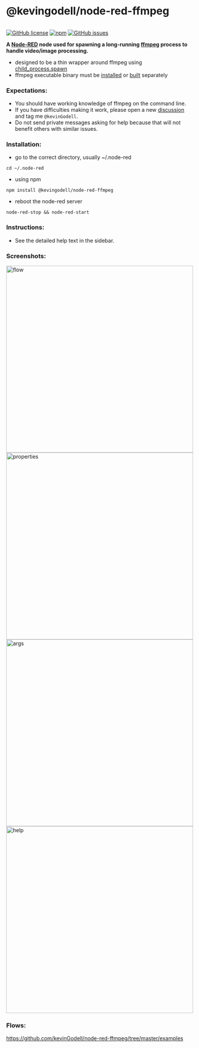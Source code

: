 # @kevingodell/node-red-ffmpeg
######
[![GitHub license](https://img.shields.io/badge/license-MIT-brightgreen.svg)](https://raw.githubusercontent.com/kevinGodell/node-red-ffmpeg/master/LICENSE)
[![npm](https://img.shields.io/npm/dt/@kevingodell/node-red-ffmpeg.svg?style=flat-square)](https://www.npmjs.com/package/@kevingodell/node-red-ffmpeg)
[![GitHub issues](https://img.shields.io/github/issues/kevinGodell/node-red-ffmpeg.svg)](https://github.com/kevinGodell/node-red-ffmpeg/issues)

**A [Node-RED](https://nodered.org/) node used for spawning a long-running [ffmpeg](https://ffmpeg.org/) process to handle video/image processing.**

* designed to be a thin wrapper around ffmpeg using [child_process.spawn](https://nodejs.org/api/child_process.html#child_process_child_process_spawn_command_args_options)
* ffmpeg executable binary must be [installed](https://duckduckgo.com/?q=how+to+install+ffmpeg) or [built](https://duckduckgo.com/?q=how+to+build+ffmpeg) separately

### Expectations:
* You should have working knowledge of ffmpeg on the command line.
* If you have difficulties making it work, please open a new [discussion](https://discourse.nodered.org/) and tag me `@kevinGodell`.
* Do not send private messages asking for help because that will not benefit others with similar issues.

### Installation:
* go to the correct directory, usually ~/.node-red
```
cd ~/.node-red
```
* using npm
```
npm install @kevingodell/node-red-ffmpeg
```
* reboot the node-red server
```
node-red-stop && node-red-start
```

### Instructions:
* See the detailed help text in the sidebar.

### Screenshots:
<img width="500" alt="flow" src="https://user-images.githubusercontent.com/6091746/203855624-1ad8675b-e8e4-40d0-98db-79d765e84af6.png">
<img width="500" alt="properties" src="https://user-images.githubusercontent.com/6091746/203855748-802673c7-663d-499c-bce0-5357ed61579a.png">
<img width="500" alt="args" src="https://user-images.githubusercontent.com/6091746/203856008-f16f9a60-7512-4b4a-a532-65a1d4df9efc.png">
<img width="500" alt="help" src="https://user-images.githubusercontent.com/6091746/203855844-f05959c3-76ed-47d4-a8ed-0283cba3e595.png">

### Flows:
https://github.com/kevinGodell/node-red-ffmpeg/tree/master/examples
